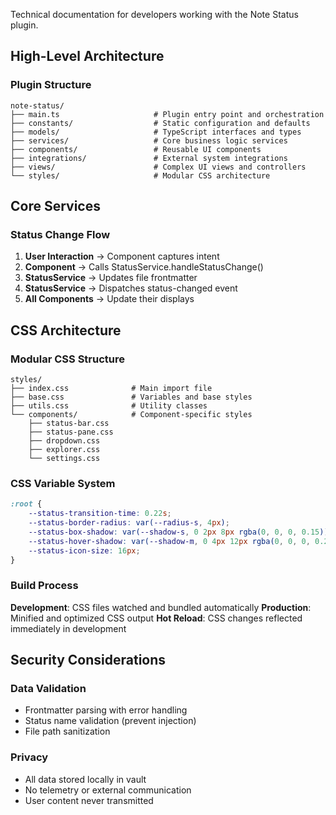Technical documentation for developers working with the Note Status plugin.

## High-Level Architecture

### Plugin Structure

```
note-status/
├── main.ts                     # Plugin entry point and orchestration
├── constants/                  # Static configuration and defaults
├── models/                     # TypeScript interfaces and types
├── services/                   # Core business logic services
├── components/                 # Reusable UI components
├── integrations/               # External system integrations
├── views/                      # Complex UI views and controllers
└── styles/                     # Modular CSS architecture
```

## Core Services

### Status Change Flow

1. **User Interaction** → Component captures intent
2. **Component** → Calls StatusService.handleStatusChange()
3. **StatusService** → Updates file frontmatter
4. **StatusService** → Dispatches status-changed event
5. **All Components** → Update their displays

## CSS Architecture

### Modular CSS Structure

```
styles/
├── index.css              # Main import file
├── base.css               # Variables and base styles
├── utils.css              # Utility classes
└── components/            # Component-specific styles
    ├── status-bar.css
    ├── status-pane.css
    ├── dropdown.css
    ├── explorer.css
    └── settings.css
```

### CSS Variable System

```css
:root {
	--status-transition-time: 0.22s;
	--status-border-radius: var(--radius-s, 4px);
	--status-box-shadow: var(--shadow-s, 0 2px 8px rgba(0, 0, 0, 0.15));
	--status-hover-shadow: var(--shadow-m, 0 4px 12px rgba(0, 0, 0, 0.2));
	--status-icon-size: 16px;
}
```

### Build Process

**Development**: CSS files watched and bundled automatically
**Production**: Minified and optimized CSS output
**Hot Reload**: CSS changes reflected immediately in development

## Security Considerations

### Data Validation

- Frontmatter parsing with error handling
- Status name validation (prevent injection)
- File path sanitization

### Privacy

- All data stored locally in vault
- No telemetry or external communication
- User content never transmitted

